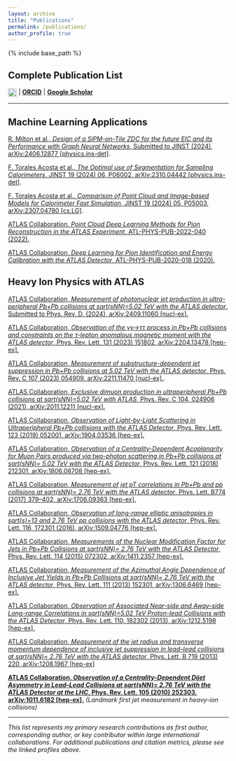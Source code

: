 ```yaml
---
layout: archive
title: "Publications"
permalink: /publications/
author_profile: true
---
```


{% include base_path %}

## Complete Publication List
[<img src="images/inspire-logo.png" alt="INSPIRE HEP" style="height: 20px; vertical-align: middle;">](https://inspirehep.net/authors/1067316) | <i class="fab fa-orcid"></i> **[ORCID](https://orcid.org/0000-0001-7834-8750)** | <i class="fas fa-graduation-cap"></i> **[Google Scholar](https://scholar.google.com/citations?user=8EqJb6kAAAAJ&hl=en)**

---

## Machine Learning Applications

[R. Milton et al., *Design of a SiPM-on-Tile ZDC for the future EIC and its Performance with Graph Neural Networks*, Submitted to JINST (2024), arXiv:2406.12877 [physics.ins-det]](https://arxiv.org/abs/2406.12877).

[F. Torales Acosta et al., *The Optimal use of Segmentation for Sampling Calorimeters*, JINST 19 (2024) 06, P06002, arXiv:2310.04442 [physics.ins-det]](https://arxiv.org/abs/2310.04442).

[F. Torales Acosta et al., *Comparison of Point Cloud and Image-based Models for Calorimeter Fast Simulation*, JINST 19 (2024) 05, P05003, arXiv:2307.04780 [cs.LG]](https://arxiv.org/abs/2307.04780).

[ATLAS Collaboration, *Point Cloud Deep Learning Methods for Pion Reconstruction in the ATLAS Experiment*, ATL-PHYS-PUB-2022-040 (2022).](https://cds.cern.ch/record/2825379)

[ATLAS Collaboration, *Deep Learning for Pion Identification and Energy Calibration with the ATLAS Detector*, ATL-PHYS-PUB-2020-018 (2020).](https://cds.cern.ch/record/2724632)

## Heavy Ion Physics with ATLAS

[ATLAS Collaboration, *Measurement of photonuclear jet production in ultra-peripheral Pb+Pb collisions at sqrt(sNN)=5.02 TeV with the ATLAS detector*, Submitted to Phys. Rev. D. (2024), arXiv:2409.11060 [nucl-ex].](https://arxiv.org/abs/2409.11060)

[ATLAS Collaboration, *Observation of the γγ→ττ process in Pb+Pb collisions and constraints on the τ-lepton anomalous magnetic moment with the ATLAS detector*, Phys. Rev. Lett. 131 (2023) 151802, arXiv:2204.13478 [hep-ex].](https://arxiv.org/abs/2204.13478)

[ATLAS Collaboration, *Measurement of substructure-dependent jet suppression in Pb+Pb collisions at 5.02 TeV with the ATLAS detector*, Phys. Rev. C 107 (2023) 054909, arXiv:2211.11470 [nucl-ex].](https://arxiv.org/abs/2211.11470).

[ATLAS Collaboration, *Exclusive dimuon production in ultraperipheral Pb+Pb collisions at sqrt(sNN)=5.02 TeV with ATLAS*, Phys. Rev. C 104, 024906 (2021), arXiv:2011.12211 [nucl-ex].](https://arxiv.org/abs/2011.12211)

[ATLAS Collaboration, *Observation of Light-by-Light Scattering in Ultraperipheral Pb+Pb collisions with the ATLAS Detector*, Phys. Rev. Lett. 123 (2019) 052001, arXiv:1904.03536 [hep-ex].](https://arxiv.org/abs/1904.03536)

[ATLAS Collaboration, *Observation of a Centrality-Dependent Acoplanarity for Muon Pairs produced via two-photon scattering in Pb+Pb collisions at  sqrt(sNN)= 5.02 TeV with the ATLAS Detector*, Phys. Rev. Lett. 121 (2018) 212301, arXiv:1806.08708 [hep-ex].](https://arxiv.org/abs/1806.08708)

[ATLAS Collaboration, *Measurement of jet pT correlations in Pb+Pb and pp collisions at sqrt(sNN)= 2.76 TeV with the ATLAS detector*, Phys. Lett. B774 (2017) 379–402, arXiv:1706.09363 [hep-ex].](https://arxiv.org/abs/1706.09363)

[ATLAS Collaboration, *Observation of long-range elliptic anisotropies in sqrt(s)=13 and 2.76 TeV pp collisions with the ATLAS detector*, Phys. Rev. Lett. 116, 172301 (2016), arXiv:1509.04776 [hep-ex].](https://arxiv.org/abs/1509.04776)

[ATLAS Collaboration, *Measurements of the Nuclear Modification Factor for Jets in Pb+Pb Collisions at sqrt(sNN)= 2.76 TeV with the ATLAS Detector*, Phys. Rev. Lett. 114 (2015) 072302, arXiv:1411.2357 [hep-ex].](https://arxiv.org/abs/1411.2357)

[ATLAS Collaboration, *Measurement of the Azimuthal Angle Dependence of Inclusive Jet Yields in Pb+Pb Collisions at sqrt(sNN)= 2.76 TeV with the ATLAS detector*, Phys. Rev. Lett. 111 (2013) 152301, arXiv:1306.6469 [hep-ex].](https://arxiv.org/abs/1306.6469)

[ATLAS Collaboration, *Observation of Associated Near-side and Away-side Long-range Correlations in sqrt(sNN)=5.02 TeV Proton-lead Collisions with the ATLAS Detector*, Phys. Rev. Lett. 110, 182302 (2013), arXiv:1212.5198 [hep-ex].](https://arxiv.org/abs/1212.5198)

[ATLAS Collaboration, *Measurement of the jet radius and transverse momentum dependence of inclusive jet suppression in lead–lead collisions at sqrt(sNN)= 2.76 TeV with the ATLAS detector*, Phys. Lett. B 719 (2013) 220, arXiv:1208.1967 [hep-ex]](https://arxiv.org/abs/1208.1967)

**[ATLAS Collaboration, *Observation of a Centrality-Dependent Dijet Asymmetry in Lead–Lead Collisions at sqrt(sNN)= 2.76 TeV with the ATLAS Detector at the LHC*, Phys. Rev. Lett. 105 (2010) 252303, arXiv:1011.6182 [hep-ex].](https://arxiv.org/abs/1011.6182)** *(Landmark first jet measurement in heavy-ion collisions)*

---

*This list represents my primary research contributions as first author, corresponding author, or key contributor within large international collaborations. For additional publications and citation metrics, please see the linked profiles above.*